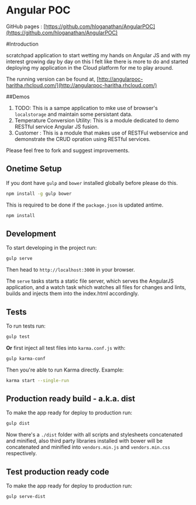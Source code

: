Angular POC
============

GitHub pages : [https://github.com/hloganathan/AngularPOC](https://github.com/hloganathan/AngularPOC)

#Introduction

scratchpad application to start wetting my hands on Angular JS and with my interest growing day by day on this I felt like there is more to do and started deploying my application in the Cloud platform for me to play around.

The running version can be found at, [http://angularpoc-haritha.rhcloud.com/](http://angularpoc-haritha.rhcloud.com/)

##Demos

1. TODO: This is a sampe application to mke use of browser's `localstorage` and maintain some persistant data.
2. Temperature Conversion Utility: This is a module dedicated to demo RESTful service Angular JS fusion.
3. Customer : This is a module that makes use of RESTFul webservice and demonstrate the CRUD opration using RESTful services.

Please feel free to fork and suggest improvements.

## Onetime Setup
If you dont have `gulp` and `bower` installed globally before please do this.

```bash
npm install -g gulp bower 
```

This is required to be done if the `package.json` is updated antime.

```bash
npm install
```


## Development

To start developing in the project run:

```bash
gulp serve
```

Then head to `http://localhost:3000` in your browser.

The `serve` tasks starts a static file server, which serves the AngularJS application, and a watch task which watches all files for changes and lints, builds and injects them into the index.html accordingly.

## Tests

To run tests run:

```bash
gulp test
```

**Or** first inject all test files into `karma.conf.js` with:

```bash
gulp karma-conf
```

Then you're able to run Karma directly. Example:

```bash
karma start --single-run
```

## Production ready build - a.k.a. dist

To make the app ready for deploy to production run:

```bash
gulp dist
```

Now there's a `./dist` folder with all scripts and stylesheets concatenated and minified, also third party libraries installed with bower will be concatenated and minified into `vendors.min.js` and `vendors.min.css` respectively.


## Test production ready code

To make the app ready for deploy to production run:

```bash
gulp serve-dist
```
